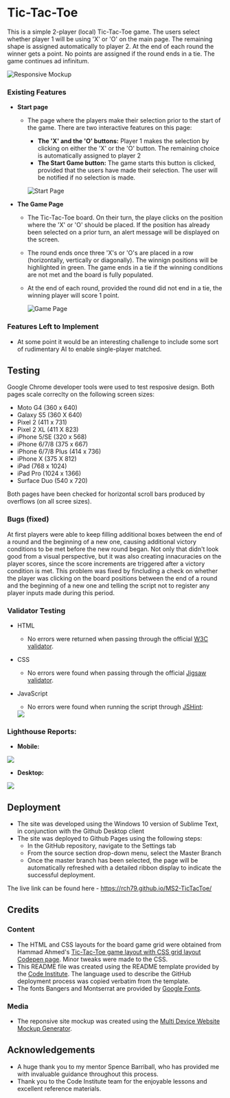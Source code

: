 # Tic-Tac-Toe

This is a simple 2-player (local) Tic-Tac-Toe game. The users select whether player 1 will be using 'X'  or 'O' on the main page. The remaining shape is assigned automatically to player 2. At the end of each round the winner gets a point. No points are assigned if the round ends in a tie. The game continues ad infinitum. 

![Responsive Mockup](https://github.com/rch79/MS2-TicTacToe/blob/main/assets/images/mockups.PNG)


### Existing Features

- __Start page__

  - The page where the players make their selection prior to the start of the game. There are two interactive features on this page:
    - **The 'X' and the 'O' buttons:** Player 1 makes the selection by clicking on either the 'X' or the 'O' button. The remaining choice is automatically assigned to player 2
    - **The Start Game button:** The game starts this button is clicked, provided that the users have made their selection. The user will be notified if no selection is made.

    ![Start Page](https://github.com/rch79/MS2-TicTacToe/blob/main/assets/images/start_page.PNG)


- __The Game Page__

  - The Tic-Tac-Toe board. On their turn, the playe clicks on the position where the 'X' or 'O' should be placed. If the position has already been selected on a prior turn, an alert message will be displayed on the screen.
  - The round ends once three 'X's or 'O's are placed in a row (horizontally, vertically or diagonally). The winnign positions will be highlighted in green. The game ends in a tie if the winning conditions are not met and the board is fully populated.
  - At the end of each round, provided the round did not end in a tie, the winning player will score 1 point.

    ![Game Page](https://github.com/rch79/MS2-TicTacToe/blob/main/assets/images/game_page.PNG)



### Features Left to Implement

- At some point it would be an interesting challenge to include some sort of rudimentary AI to enable single-player matched.  


## Testing 

Google Chrome developer tools were used to test resposive design. Both pages scale correclty on the following screen sizes:

  - Moto G4 (360 x 640)
  - Galaxy S5 (360 X 640)
  - Pixel 2 (411 x 731)
  - Pixel 2 XL (411 X 823)
  - iPhone 5/SE (320 x 568)
  - iPhone 6/7/8 (375 x 667)
  - iPhone 6/7/8 Plus (414 x 736)
  - iPhone X (375 X 812)
  - iPad (768 x 1024)
  - iPad Pro (1024 x 1366)
  - Surface Duo (540 x 720)

Both pages have been checked for horizontal scroll bars produced by overflows (on all scree sizes).

### Bugs (fixed)

At first players were able to keep filling additional boxes between the end of a round and the beginning of a new one, causing additional victory conditions to be met before the new round began. Not only that didn't look good from a visual perspective, but it was also creating innacuracies on the player scores, since the score increments are triggered after a victory condition is met. This problem was fixed by fincluding a check on whether the player was clicking on the board positions between the end of a round and the beginning of a new one and telling the script not to register any player inputs made during this period.

### Validator Testing 

- HTML
  - No errors were returned when passing through the official [W3C validator](https://validator.w3.org/nu/?doc=https%3A%2F%2Frch79.github.io%2FMS2-TicTacToe%2F).

- CSS
  - No errors were found when passing through the official [Jigsaw validator](https://jigsaw.w3.org/css-validator/validator?uri=https%3A%2F%2Frch79.github.io%2FMS2-TicTacToe%2F&profile=css3svg&usermedium=all&warning=1&vextwarning=&lang=en).

- JavaScript
  - No errors were found when running the script through [JSHint](https://jshint.com/):

   <img src="https://github.com/rch79/MS2-TicTacToe/blob/main/assets/images/jshint_results.PNG">

### Lighthouse Reports:

 - __Mobile:__

<img src="https://github.com/rch79/MS2-TicTacToe/blob/main/assets/images/lighthouse_report_mobile.PNG">


 - __Desktop:__

<img src="https://github.com/rch79/MS2-TicTacToe/blob/main/assets/images/lighthouse_report_desktop.PNG">



## Deployment

- The site was developed using the Windows 10 version of Sublime Text, in conjunction with the Github Desktop client
- The site was deployed to Github Pages using the following steps:
  - In the GitHub repository, navigate to the Settings tab 
  - From the source section drop-down menu, select the Master Branch
  - Once the master branch has been selected, the page will be automatically refreshed with a detailed ribbon display to indicate the successful deployment. 

The live link can be found here - https://rch79.github.io/MS2-TicTacToe/ 


## Credits 

### Content 

- The HTML and CSS layouts for the board game grid were obtained from Hammad Ahmed's [Tic-Tac-Toe game layout with CSS grid layout Codepen page](https://codepen.io/shammadahmed/pen/JOWEGW). Minor tweaks were made to the CSS.
- This README file was created using the README template provided by the [Code Institute](https://codeinstitute.net/). The language used to describe the GitHub deployment process was copied verbatim from the template.
- The fonts Bangers and Montserrat are provided by [Google Fonts](https://fonts.google.com/).

### Media

- The reponsive site mockup was created using the [Multi Device Website Mockup Generator](https://techsini.com/multi-mockup/index.php).


## Acknowledgements

- A huge thank you to my mentor Spence Barriball, who has provided me with invaluable guidance throughout this process.
- Thank you to the Code Institute team for the enjoyable lessons and  excellent reference materials.
